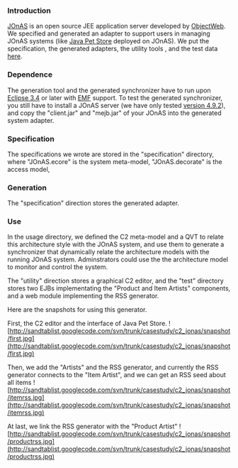 ### Introduction ###

[JOnAS](http://wiki.jonas.objectweb.org/xwiki/bin/view/Main/WebHome) is an open source JEE application server developed by [ObjectWeb](http://www.objectweb.org/).  We specified and generated an adapter to support users in managing JOnAS systems (like [Java Pet Store](http://java.sun.com/developer/releases/petstore/) deployed on JOnAS). We put the specification, the generated adapters, the utility tools , and the test data [here](http://code.google.com/p/sandtablist/source/browse/#svn/trunk/casestudy/c2_jonas).

### Dependence ###

The generation tool and the generated synchronizer have to run upon [Eclipse 3.4](http://www.eclipse.org/) or later with [EMF](http://www.eclipse.org/projects/project_summary.php?projectid=modeling) support. To test the generated synchronizer, you still have to install a JOnAS server (we have only tested [version 4.9.2](http://forge.objectweb.org/project/showfiles.php?group_id=5)), and copy the "client.jar" and "mejb.jar" of your JOnAS into the generated system adapter.

### Specification ###

The specifications we wrote are stored in the "specification" directory, where  "JOnAS.ecore" is the system meta-model, "JOnAS.decorate" is the access model,

### Generation ###

The "specification" direction stores the generated adapter.

### Use ###
In the usage directory, we defined the C2 meta-model and a QVT to relate this architecture style with the JOnAS system, and use them to generate a synchronizer that dynamically relate the architecture models with the running JOnAS system. Adminstrators could use the the architecture model to monitor and control the system.

The "utility" direction stores a graphical C2 editor, and the "test" directory stores two EJBs implementating the "Product and Item Artists" components, and a web module implementing the RSS generator.

Here are the snapshots for using this generator.

First, the C2 editor and the interface of Java Pet Store.
![http://sandtablist.googlecode.com/svn/trunk/casestudy/c2_jonas/snapshot/first.jpg](http://sandtablist.googlecode.com/svn/trunk/casestudy/c2_jonas/snapshot/first.jpg)

Then, we add the "Artists" and the RSS generator, and currently the RSS generator connects to the "Item Artist", and we can get an RSS seed about all items
![http://sandtablist.googlecode.com/svn/trunk/casestudy/c2_jonas/snapshot/itemrss.jpg](http://sandtablist.googlecode.com/svn/trunk/casestudy/c2_jonas/snapshot/itemrss.jpg)

At last, we link the RSS generator with the "Product Artist"
![http://sandtablist.googlecode.com/svn/trunk/casestudy/c2_jonas/snapshot/productrss.jpg](http://sandtablist.googlecode.com/svn/trunk/casestudy/c2_jonas/snapshot/productrss.jpg)